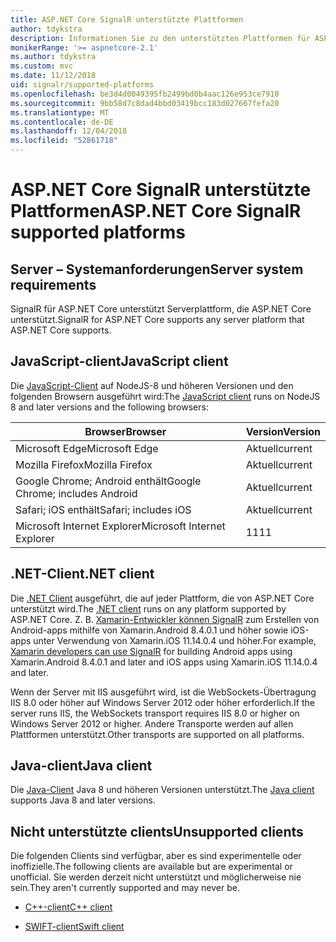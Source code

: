 ```yaml
---
title: ASP.NET Core SignalR unterstützte Plattformen
author: tdykstra
description: Informationen Sie zu den unterstützten Plattformen für ASP.NET Core SignalR.
monikerRange: '>= aspnetcore-2.1'
ms.author: tdykstra
ms.custom: mvc
ms.date: 11/12/2018
uid: signalr/supported-platforms
ms.openlocfilehash: be3d4d0049395fb2499bd0b4aac126e953ce7910
ms.sourcegitcommit: 9bb58d7c8dad4bbd03419bcc183d027667fefa20
ms.translationtype: MT
ms.contentlocale: de-DE
ms.lasthandoff: 12/04/2018
ms.locfileid: "52861718"
---
```

# <a name="aspnet-core-signalr-supported-platforms"></a><span data-ttu-id="5fd22-103">ASP.NET Core SignalR unterstützte Plattformen</span><span class="sxs-lookup"><span data-stu-id="5fd22-103">ASP.NET Core SignalR supported platforms</span></span>

## <a name="server-system-requirements"></a><span data-ttu-id="5fd22-104">Server – Systemanforderungen</span><span class="sxs-lookup"><span data-stu-id="5fd22-104">Server system requirements</span></span>

<span data-ttu-id="5fd22-105">SignalR für ASP.NET Core unterstützt Serverplattform, die ASP.NET Core unterstützt.</span><span class="sxs-lookup"><span data-stu-id="5fd22-105">SignalR for ASP.NET Core supports any server platform that ASP.NET Core supports.</span></span>

## <a name="javascript-client"></a><span data-ttu-id="5fd22-106">JavaScript-client</span><span class="sxs-lookup"><span data-stu-id="5fd22-106">JavaScript client</span></span>

<span data-ttu-id="5fd22-107">Die [JavaScript-Client](https://www.npmjs.com/package/@aspnet/signalr) auf NodeJS-8 und höheren Versionen und den folgenden Browsern ausgeführt wird:</span><span class="sxs-lookup"><span data-stu-id="5fd22-107">The [JavaScript client](https://www.npmjs.com/package/@aspnet/signalr) runs on NodeJS 8 and later versions and the following browsers:</span></span>

| <span data-ttu-id="5fd22-108">Browser</span><span class="sxs-lookup"><span data-stu-id="5fd22-108">Browser</span></span>                         | <span data-ttu-id="5fd22-109">Version</span><span class="sxs-lookup"><span data-stu-id="5fd22-109">Version</span></span> |
| ------------------------------- | ------- |
| <span data-ttu-id="5fd22-110">Microsoft Edge</span><span class="sxs-lookup"><span data-stu-id="5fd22-110">Microsoft Edge</span></span>                  | <span data-ttu-id="5fd22-111">Aktuell</span><span class="sxs-lookup"><span data-stu-id="5fd22-111">current</span></span> |
| <span data-ttu-id="5fd22-112">Mozilla Firefox</span><span class="sxs-lookup"><span data-stu-id="5fd22-112">Mozilla Firefox</span></span>                 | <span data-ttu-id="5fd22-113">Aktuell</span><span class="sxs-lookup"><span data-stu-id="5fd22-113">current</span></span> |
| <span data-ttu-id="5fd22-114">Google Chrome; Android enthält</span><span class="sxs-lookup"><span data-stu-id="5fd22-114">Google Chrome; includes Android</span></span> | <span data-ttu-id="5fd22-115">Aktuell</span><span class="sxs-lookup"><span data-stu-id="5fd22-115">current</span></span> |
| <span data-ttu-id="5fd22-116">Safari; iOS enthält</span><span class="sxs-lookup"><span data-stu-id="5fd22-116">Safari; includes iOS</span></span>            | <span data-ttu-id="5fd22-117">Aktuell</span><span class="sxs-lookup"><span data-stu-id="5fd22-117">current</span></span> |
| <span data-ttu-id="5fd22-118">Microsoft Internet Explorer</span><span class="sxs-lookup"><span data-stu-id="5fd22-118">Microsoft Internet Explorer</span></span>     | <span data-ttu-id="5fd22-119">11</span><span class="sxs-lookup"><span data-stu-id="5fd22-119">11</span></span>      |
 
## <a name="net-client"></a><span data-ttu-id="5fd22-120">.NET-Client</span><span class="sxs-lookup"><span data-stu-id="5fd22-120">.NET client</span></span>

<span data-ttu-id="5fd22-121">Die [.NET Client](https://www.nuget.org/packages/Microsoft.AspNetCore.SignalR/) ausgeführt, die auf jeder Plattform, die von ASP.NET Core unterstützt wird.</span><span class="sxs-lookup"><span data-stu-id="5fd22-121">The [.NET client](https://www.nuget.org/packages/Microsoft.AspNetCore.SignalR/) runs on any platform supported by ASP.NET Core.</span></span> <span data-ttu-id="5fd22-122">Z. B. [Xamarin-Entwickler können SignalR](https://github.com/aspnet/Announcements/issues/305) zum Erstellen von Android-apps mithilfe von Xamarin.Android 8.4.0.1 und höher sowie iOS-apps unter Verwendung von Xamarin.iOS 11.14.0.4 und höher.</span><span class="sxs-lookup"><span data-stu-id="5fd22-122">For example, [Xamarin developers can use SignalR](https://github.com/aspnet/Announcements/issues/305) for building Android apps using Xamarin.Android 8.4.0.1 and later and iOS apps using Xamarin.iOS 11.14.0.4 and later.</span></span>

<span data-ttu-id="5fd22-123">Wenn der Server mit IIS ausgeführt wird, ist die WebSockets-Übertragung IIS 8.0 oder höher auf Windows Server 2012 oder höher erforderlich.</span><span class="sxs-lookup"><span data-stu-id="5fd22-123">If the server runs IIS, the WebSockets transport requires IIS 8.0 or higher on Windows Server 2012 or higher.</span></span> <span data-ttu-id="5fd22-124">Andere Transporte werden auf allen Plattformen unterstützt.</span><span class="sxs-lookup"><span data-stu-id="5fd22-124">Other transports are supported on all platforms.</span></span>

## <a name="java-client"></a><span data-ttu-id="5fd22-125">Java-client</span><span class="sxs-lookup"><span data-stu-id="5fd22-125">Java client</span></span>

<span data-ttu-id="5fd22-126">Die [Java-Client](https://search.maven.org/artifact/com.microsoft.aspnet/signalr) Java 8 und höheren Versionen unterstützt.</span><span class="sxs-lookup"><span data-stu-id="5fd22-126">The [Java client](https://search.maven.org/artifact/com.microsoft.aspnet/signalr) supports Java 8 and later versions.</span></span>

## <a name="unsupported-clients"></a><span data-ttu-id="5fd22-127">Nicht unterstützte clients</span><span class="sxs-lookup"><span data-stu-id="5fd22-127">Unsupported clients</span></span>

<span data-ttu-id="5fd22-128">Die folgenden Clients sind verfügbar, aber es sind experimentelle oder inoffizielle.</span><span class="sxs-lookup"><span data-stu-id="5fd22-128">The following clients are available but are experimental or unofficial.</span></span> <span data-ttu-id="5fd22-129">Sie werden derzeit nicht unterstützt und möglicherweise nie sein.</span><span class="sxs-lookup"><span data-stu-id="5fd22-129">They aren't currently supported and may never be.</span></span>

* [<span data-ttu-id="5fd22-130">C++-client</span><span class="sxs-lookup"><span data-stu-id="5fd22-130">C++ client</span></span>](https://github.com/aspnet/SignalR/tree/master/clients/cpp)

* [<span data-ttu-id="5fd22-131">SWIFT-client</span><span class="sxs-lookup"><span data-stu-id="5fd22-131">Swift client</span></span>](https://github.com/moozzyk/SignalR-Client-Swift)
